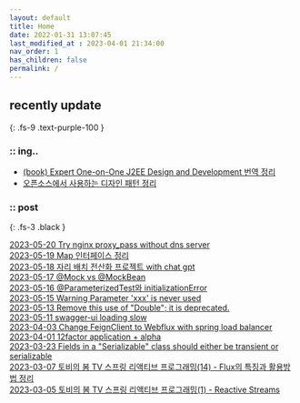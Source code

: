 ```yaml
---
layout: default
title: Home
date: 2022-01-31 13:07:45
last_modified_at : 2023-04-01 21:34:00
nav_order: 1
has_children: false
permalink: /
---
```

 
## recently update
{: .fs-9 .text-purple-100 }

### :: ing..

- [(book) Expert One-on-One J2EE Design and Development 번역 정리](./docs/clipping/java/j2EE_design_and_development.md)  
- [오픈소스에서 사용하는 디자인 패턴 정리](./docs/patterns/opensourcepatterns.md)  

### :: post

{: .fs-3 .black }

[2023-05-20 Try nginx proxy_pass without dns server](./docs/msa/nginx/try_nginx_proxy_pass_without_dns_server.md)  
[2023-05-19 Map 인터페이스 정리](./docs/language/java/map_interface.md)  
[2023-05-18 자리 배치 전산화 프로젝트 with chat gpt](./docs/sub-projects/office_seat_with_chatgpt.md)  
[2023-05-17 @Mock vs @MockBean](./docs/language/java/mock_mockBean.md)  
[2023-05-16 @ParameterizedTest와 initializationError](./docs/language/java/parameterizedTest_initializationError.md)  
[2023-05-15 Warning Parameter 'xxx' is never used](./docs/quality/sonarqube/warning_parameter.md)  
[2023-05-13 Remove this use of "Double"; it is deprecated.](./docs/quality/sonarqube/S1874.md)  
[2023-05-11 swagger-ui loading slow](./docs/etc/swagger-ui_loading_slow.md)  
[2023-04-03 Change FeignClient to Webflux with spring load balancer](./docs/msa/feign/change_feignClient2webflux_with_scl.md)  
[2023-04-01 12factor application + alpha](./docs/clipping/msa/12factors.md)  
[2023-03-23 Fields in a "Serializable" class should either be transient or serializable](./docs/quality/sonarqube/S1948.md)  
[2023-03-07 토비의 봄 TV 스프링 리액티브 프로그래밍(14) - Flux의 특징과 활용방법 정리](./docs/mooc/youtube/tobylee_reactivestream_flux.md)  
[2023-03-05 토비의 봄 TV 스프링 리액티브 프로그래밍(1) - Reactive Streams](./docs/mooc/youtube/tobylee_reactivestream1.md)  
